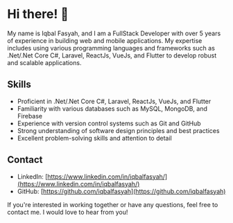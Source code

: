 # Hi there! 👋

My name is Iqbal Fasyah, and I am a FullStack Developer with over 5 years of experience in building web and mobile applications. My expertise includes using various programming languages and frameworks such as .Net/.Net Core C#, Laravel, ReactJs, VueJs, and Flutter to develop robust and scalable applications.

## Skills

- Proficient in .Net/.Net Core C#, Laravel, ReactJs, VueJs, and Flutter
- Familiarity with various databases such as MySQL, MongoDB, and Firebase
- Experience with version control systems such as Git and GitHub
- Strong understanding of software design principles and best practices
- Excellent problem-solving skills and attention to detail

## Contact

- LinkedIn: [https://www.linkedin.com/in/iqbalfasyah/](https://www.linkedin.com/in/iqbalfasyah/)
- GitHub: [https://github.com/iqbalfasyah](https://github.com/iqbalfasyah)

If you're interested in working together or have any questions, feel free to contact me. I would love to hear from you!